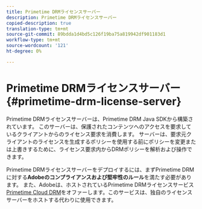 ```yaml
---
title: Primetime DRMライセンスサーバー
description: Primetime DRMライセンスサーバー
copied-description: true
translation-type: tm+mt
source-git-commit: 89bdda1d4bd5c126f19ba75a819942df901183d1
workflow-type: tm+mt
source-wordcount: '121'
ht-degree: 0%

---
```



# Primetime DRMライセンスサーバー{#primetime-drm-license-server}

Primetime DRMライセンスサーバーは、Primetime DRM Java SDKから構築されています。 このサーバーは、保護されたコンテンツへのアクセスを要求しているクライアントからのライセンス要求を消費します。 サーバーは、要求元クライアントのライセンスを生成するポリシーを使用する前にポリシーを変更または上書きするために、ライセンス要求内からDRMポリシーを解析および操作できます。

Primetime DRMライセンスサーバーをデプロイするには、まずPrimetime DRMに対する&#x200B;**Adobeのコンプライアンスおよび堅牢性のルール**&#x200B;を満たす必要があります。 また、Adobeは、ホストされているPrimetime DRMライセンスサービス[Primetime Cloud DRM](../cloud-quick-start/whats-included.md)をオファーします。このサービスは、独自のライセンスサーバーをホストする代わりに使用できます。
